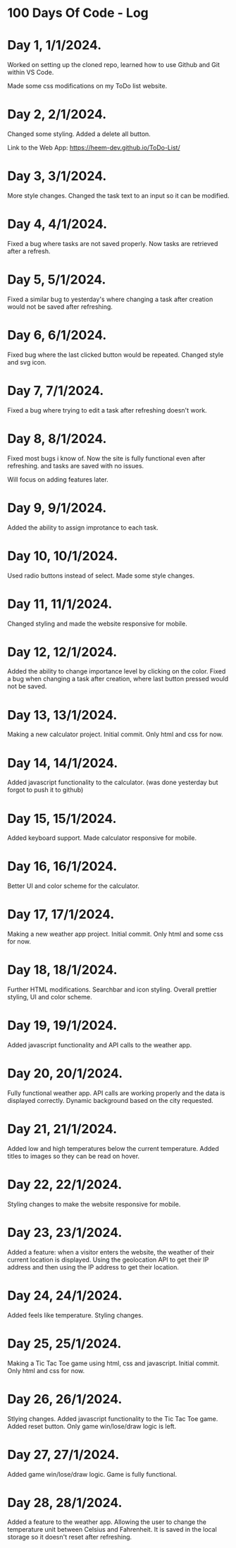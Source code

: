 # 100 Days Of Code - Log

# Day 1, 1/1/2024.

Worked on setting up the cloned repo, learned how to use Github and Git within VS Code.

Made some css modifications on my ToDo list website.

# Day 2, 2/1/2024.

Changed some styling.
Added a delete all button.

Link to the Web App: https://heem-dev.github.io/ToDo-List/

# Day 3, 3/1/2024.

More style changes.
Changed the task text to an input so it can be modified.

# Day 4, 4/1/2024.

Fixed a bug where tasks are not saved properly. Now tasks are retrieved after a refresh.

# Day 5, 5/1/2024.

Fixed a similar bug to yesterday's where changing a task after creation would not be saved after refreshing.

# Day 6, 6/1/2024.

Fixed bug where the last clicked button would be repeated.
Changed style and svg icon.

# Day 7, 7/1/2024.

Fixed a bug where trying to edit a task after refreshing doesn't work.

# Day 8, 8/1/2024.

Fixed most bugs i know of. Now the site is fully functional even after refreshing. and tasks are saved with no issues.

Will focus on adding features later.

# Day 9, 9/1/2024.

Added the ability to assign improtance to each task.

# Day 10, 10/1/2024.

Used radio buttons instead of select.
Made some style changes.

# Day 11, 11/1/2024.

Changed styling and made the website responsive for mobile.

# Day 12, 12/1/2024.

Added the ability to change importance level by clicking on the color.
Fixed a bug when changing a task after creation, where last button pressed would not be saved.

# Day 13, 13/1/2024.

Making a new calculator project.
Initial commit. Only html and css for now.

# Day 14, 14/1/2024.

Added javascript functionality to the calculator.
(was done yesterday but forgot to push it to github)

# Day 15, 15/1/2024.

Added keyboard support.
Made calculator responsive for mobile.

# Day 16, 16/1/2024.

Better UI and color scheme for the calculator.

# Day 17, 17/1/2024.

Making a new weather app project.
Initial commit. Only html and some css for now.

# Day 18, 18/1/2024.

Further HTML modifications.
Searchbar and icon styling.
Overall prettier styling, UI and color scheme.

# Day 19, 19/1/2024.

Added javascript functionality and API calls to the weather app.

# Day 20, 20/1/2024.

Fully functional weather app.
API calls are working properly and the data is displayed correctly.
Dynamic background based on the city requested.

# Day 21, 21/1/2024.

Added low and high temperatures below the current temperature.
Added titles to images so they can be read on hover.

# Day 22, 22/1/2024.

Styling changes to make the website responsive for mobile.

# Day 23, 23/1/2024.

Added a feature: when a visitor enters the website, the weather of their current location is displayed. Using the geolocation API to get their IP address and then using the IP address to get their location.

# Day 24, 24/1/2024.

Added feels like temperature.
Styling changes.

# Day 25, 25/1/2024.

Making a Tic Tac Toe game using html, css and javascript.
Initial commit. Only html and css for now.

# Day 26, 26/1/2024.

Stlying changes.
Added javascript functionality to the Tic Tac Toe game.
Added reset button.
Only game win/lose/draw logic is left.

# Day 27, 27/1/2024.

Added game win/lose/draw logic.
Game is fully functional.

# Day 28, 28/1/2024.

Added a feature to the weather app. Allowing the user to change the temperature unit between Celsius and Fahrenheit.
It is saved in the local storage so it doesn't reset after refreshing.
